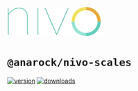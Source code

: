 <a href="https://nivo.rocks"><img alt="nivo" src="https://raw.githubusercontent.com/plouc/nivo/master/nivo.png" width="216" height="68"/></a>

# `@anarock/nivo-scales`

[![version](https://img.shields.io/npm/v/@anarock/nivo-scales?style=for-the-badge)](https://www.npmjs.com/package/@anarock/nivo-scales)
[![downloads](https://img.shields.io/npm/dm/@anarock/nivo-scales?style=for-the-badge)](https://www.npmjs.com/package/@anarock/nivo-scales)
